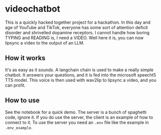 # videochatbot

This is a quickly hacked together project for a hackathon.
In this day and age of YouTube and TikTok, everyone has some sort of attention deficit disorder and shrivelled dopamine receptors.
I cannot handle how boring TYPING and READING is, I need a VIDEO.
Well here it is, you can now lipsync a video to the output of an LLM.

## How it works

It's as easy as it sounds.
A langchain chain is used to make a really simple chatbot.
It answers your questions, and it is fed into the microsoft speecht5 TTS model.
This voice is then used with wav2lip to lipsync a video, and you can profit.

## How to use

See the notebook for a quick demo.
The server is a bunch of spaghetti code, ignore it.
If you do use the server, the client is an example of how to connect to it.
To use the server you need an `.env` file like the example in `.env_example`.